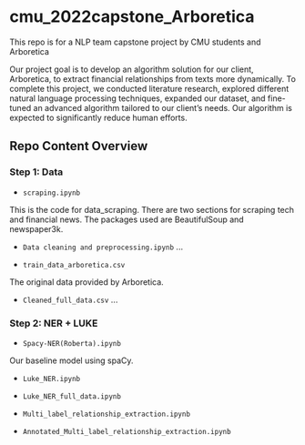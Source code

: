 # cmu_2022capstone_Arboretica
This repo is for a NLP team capstone project by CMU students and Arboretica  

Our project goal is to develop an algorithm solution for our client, Arboretica, to extract financial relationships from texts more dynamically. To complete this project, we conducted literature research, explored different natural language processing techniques, expanded our dataset, and fine-tuned an advanced algorithm tailored to our client’s needs. Our algorithm is expected to significantly reduce human efforts.

## Repo Content Overview

### Step 1: Data
- `scraping.ipynb` 

This is the code for data_scraping. There are two sections for scraping tech and financial news. The packages used are BeautifulSoup and newspaper3k.

- `Data cleaning and preprocessing.ipynb`
...

- `train_data_arboretica.csv`


The original data provided by Arboretica. 

- `Cleaned_full_data.csv`
...

### Step 2: NER + LUKE
- `Spacy-NER(Roberta).ipynb`


Our baseline model using spaCy. 

- `Luke_NER.ipynb`

- `Luke_NER_full_data.ipynb`

- `Multi_label_relationship_extraction.ipynb`

- `Annotated_Multi_label_relationship_extraction.ipynb`



